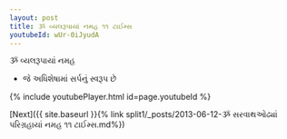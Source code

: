 ```yaml
---
layout: post
title: ૐ વ્યલરૂપાયાં નમહ ૧૧ ટાઈમ્સ
youtubeId: wUr-0iJyudA
---
```

 
 
 ૐ વ્યલરૂપાયાં નમહ  
 
 -  જે અધિશેષામાં સર્પનું સ્વરૂપ છે 
 
  
 
  
 
 
 
 
 
 


{% include youtubePlayer.html id=page.youtubeId %}
 
[Next]({{ site.baseurl }}{% link  split1/_posts/2013-06-12-ૐ સરવાથઓઢ્યાં પરિગ્રહાયાં નમહ ૧૧ ટાઈમ્સ.md%})
 
